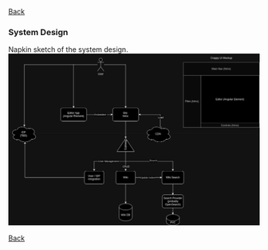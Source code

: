 [Back](../README.md)
### System Design 

Napkin sketch of the system design.
![System Design](./system_design.drawio.png)


[Back](../README.md)

